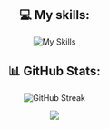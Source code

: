 <!-- <h1 align="center">Hi 👋, I'm A$PIRE mxz</h1> -->
<!-- <h3 align="center">A young boy from Vietnam</h3> -->

<!-- -   🔭 I’m currently studying at [Hanoi University of Industry](https://www.haui.edu.vn/en) in [Software Engineering](https://fit.haui.edu.vn/en)

-   👯 Our organization [Z](https://github.com/Z-orgs)

-   📫 How to reach me **syhanhcbq@gmail.com**

-   😁 If you see that the project is not in a public archive, it means my project is still under development.

-   💔 **My CSharp and Java repositories are just for fun, don't talk about it** -->

<div align="center">

## 💻 My skills:

![My Skills](https://skillicons.dev/icons?i=js,ts,express,git,md,nestjs,nodejs,postman,mysql,mongodb,graphql,docker)

## 📊 GitHub Stats:

![GitHub Streak](http://github-profile-summary-cards.vercel.app/api/cards/profile-details?username=mxzxm&theme=ayu_mirage)

![](https://github-profile-summary-cards.vercel.app/api/cards/most-commit-language?username=mxzxm&theme=ayu_mirage&exclude=EJS,html)

</div>
